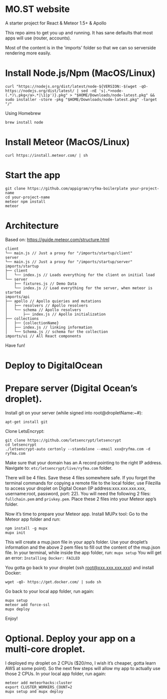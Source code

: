 MO.ST website
===================

A starter project for React &amp; Meteor 1.5+ &amp; Apollo

This repo aims to get you up and running. It has sane defaults that most apps will use (router, accounts).

Most of the content is in the 'imports' folder so that we can so serverside rendering more easily.

Install Node.js/Npm (MacOS/Linux)
=============
```
curl "https://nodejs.org/dist/latest/node-${VERSION:-$(wget -qO- https://nodejs.org/dist/latest/ | sed -nE 's|.*>node-(.*)\.pkg</a>.*|\1|p')}.pkg" > "$HOME/Downloads/node-latest.pkg" && sudo installer -store -pkg "$HOME/Downloads/node-latest.pkg" -target "/"
```

Using Homebrew
```
brew install node
```

Install Meteor (MacOS/Linux)
=============
```
curl https://install.meteor.com/ | sh
```

Start the app
=============

```
git clone https://github.com/appigram/ryfma-boilerplate your-project-name
cd your-project-name
meteor npm install
meteor
```

Architecture
============

Based on: https://guide.meteor.com/structure.html

```
client
└── main.js // Just a proxy for "/imports/startup/client"
server
└── main.js // Just a proxy for "/imports/startup/server"
imports/startup
├── client
│   └── index.js // Loads everything for the client on initial load
└── server
    ├── fixtures.js // Demo Data
    └── index.js // Load everything for the server, when meteor is started
imports/api
├── apollo // Apollo quieries and mutations
│   ├── resolvers // Apollo resolvers
│   └── schema // Apollo resolvers
│       ├── index.js // Apollo initialization
├── collections
│   ├── {collectionName}
│   ├── index.js // linking information
│   └── Schema.js // schema for the collection
imports/ui // All React components
```

Have fun!


Deploy to DigitalOcean
=============

Prepare server (Digital Ocean’s droplet).
=============
Install git on your server (while signed into root@dropletName:~#):
```
apt-get install git
```
Clone LetsEncrypt:
```
git clone https://github.com/letsencrypt/letsencrypt
cd letsencrypt
./letsencrypt-auto certonly --standalone --email xxx@ryfma.com -d ryfma.com
```
Make sure that your domain has an A record pointing to the right IP address.
Navigate to: ```etc/letsencrypt/live/ryfma.com``` folder.

There will be 4 files. Save these 4 files somewhere safe. If you forget the terminal commands for copying a remote file to the local folder, use Filezilla to access your droplet on Digital Ocean (IP address:xxx.xxx.xxx.xxx, username:root, password, port: 22).
You will need the following 2 files: ```fullchain.pem``` and ```privkey.pem```.
Place these 2 files into your Meteor app’s folder.

Now it’s time to prepare your Meteor app. Install MUPx tool:
Go to the Meteor app folder and run:
```
npm install -g mupx
mupx init
```
This will create a mup.json file in your app’s folder.
Use your droplet’s information and the above 2 pem files to fill out the content of the mup.json file.
In your terminal, while inside the app folder,
run: ```mupx setup``` You will get an error: ```Installing Docker: FAILED```

You gotta go back to your droplet (ssh root@xxx.xxx.xxx.xxx) and install Docker:
```
wget -qO- https://get.docker.com/ | sudo sh
```

Go back to your local app folder, run again:
```
mupx setup
meteor add force-ssl
mupx deploy
```
Enjoy!

Optional. Deploy your app on a multi-core droplet.
============
I deployed my droplet on 2 CPUs ($20/mo, I wish it’s cheaper, gotta learn AWS at some point). So the next few steps will allow my app to actually use those 2 CPUs.
In your local app folder, run again:
```
meteor add meteorhacks:cluster
export CLUSTER_WORKERS_COUNT=2
mupx setup and mupx deploy
```
